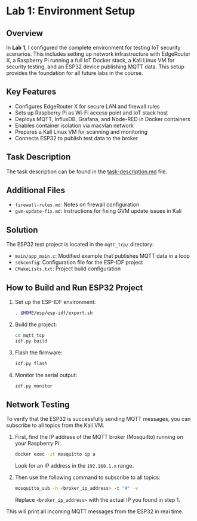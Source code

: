 # Lab 1: Environment Setup

## Overview

In **Lab 1**, I configured the complete environment for testing IoT security scenarios. This includes setting up network infrastructure with EdgeRouter X, a Raspberry Pi running a full IoT Docker stack, a Kali Linux VM for security testing, and an ESP32 device publishing MQTT data. This setup provides the foundation for all future labs in the course.

## Key Features

- Configures EdgeRouter X for secure LAN and firewall rules
- Sets up Raspberry Pi as Wi-Fi access point and IoT stack host
- Deploys MQTT, InfluxDB, Grafana, and Node-RED in Docker containers
- Enables container isolation via macvlan network
- Prepares a Kali Linux VM for scanning and monitoring
- Connects ESP32 to publish test data to the broker

## Task Description

The task description can be found in the [task-description.md](task-description.md) file.

## Additional Files

- `firewall-rules.md`: Notes on firewall configuration
- `gvm-update-fix.md`: Instructions for fixing GVM update issues in Kali

## Solution

The ESP32 test project is located in the `mqtt_tcp/` directory:

- `main/app_main.c`: Modified example that publishes MQTT data in a loop
- `sdkconfig`: Configuration file for the ESP-IDF project
- `CMakeLists.txt`: Project build configuration

## How to Build and Run ESP32 Project

1. Set up the ESP-IDF environment:

   ```sh
   . $HOME/esp/esp-idf/export.sh
   ```

2. Build the project:

   ```sh
   cd mqtt_tcp
   idf.py build
   ```

3. Flash the firmware:

   ```sh
   idf.py flash
   ```

4. Monitor the serial output:

   ```sh
   idf.py monitor
   ```

## Network Testing

To verify that the ESP32 is successfully sending MQTT messages, you can subscribe to all topics from the Kali VM.

1. First, find the IP address of the MQTT broker (Mosquitto) running on your Raspberry Pi:

   ```sh
   docker exec -it mosquitto ip a
   ```

   Look for an IP address in the `192.168.1.x` range.

2. Then use the following command to subscribe to all topics:

   ```sh
   mosquitto_sub -h <broker_ip_address> -t "#" -v
   ```

   Replace `<broker_ip_address>` with the actual IP you found in step 1.

This will print all incoming MQTT messages from the ESP32 in real time.
